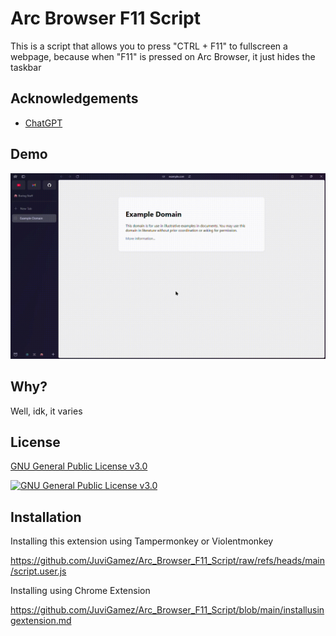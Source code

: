 
# Arc Browser F11 Script

This is a script that allows you to press "CTRL + F11" to fullscreen a webpage, because when "F11" is pressed on Arc Browser, it just hides the taskbar


## Acknowledgements

 - [ChatGPT](chatgpt.com)

## Demo

![](https://github.com/JuviGamez/Arc_Browser_F11_Script/raw/refs/heads/main/demo.gif)


## Why?

Well, idk, it varies


## License

[GNU General Public License v3.0](https://www.gnu.org/licenses/gpl-3.0.en.html#license-text)

[![GNU General Public License v3.0](https://img.shields.io/badge/license-GPLv3-green)](https://www.gnu.org/licenses/gpl-3.0.en.html#license-text)


## Installation

Installing this extension using Tampermonkey or Violentmonkey

https://github.com/JuviGamez/Arc_Browser_F11_Script/raw/refs/heads/main/script.user.js

Installing using Chrome Extension

https://github.com/JuviGamez/Arc_Browser_F11_Script/blob/main/installusingextension.md
    
